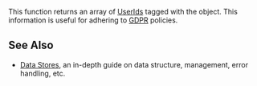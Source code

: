 This function returns an array of [UserIds](https://developer.roblox.com/en-us/api-reference/property/Player/UserId) tagged with the object. This information is useful for adhering to [GDPR](https://developer.roblox.com/articles/managing-personal-information) policies.

See Also
--------

*   [Data Stores](https://developer.roblox.com/en-us/articles/Data-store), an in-depth guide on data structure, management, error handling, etc.
